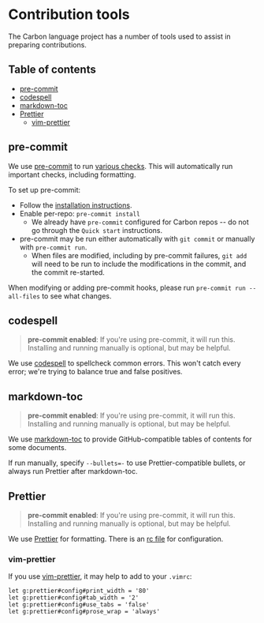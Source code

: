 # Contribution tools

<!--
Part of the Carbon Language project, under the Apache License v2.0 with LLVM
Exceptions. See /LICENSE for license information.
SPDX-License-Identifier: Apache-2.0 WITH LLVM-exception
-->

The Carbon language project has a number of tools used to assist in preparing
contributions.

## Table of contents

<!-- toc -->

- [pre-commit](#pre-commit)
- [codespell](#codespell)
- [markdown-toc](#markdown-toc)
- [Prettier](#prettier)
  - [vim-prettier](#vim-prettier)

<!-- tocstop -->

## pre-commit

We use [pre-commit](https://pre-commit.com) to run
[various checks](/.pre-commit-config.yaml). This will automatically run
important checks, including formatting.

To set up pre-commit:

- Follow the [installation instructions](https://pre-commit.com/#installation).
- Enable per-repo: `pre-commit install`
  - We already have `pre-commit` configured for Carbon repos -- do not go
    through the `Quick start` instructions.
- pre-commit may be run either automatically with `git commit` or manually with
  `pre-commit run`.
  - When files are modified, including by pre-commit failures, `git add` will
    need to be run to include the modifications in the commit, and the commit
    re-started.

When modifying or adding pre-commit hooks, please run
`pre-commit run --all-files` to see what changes.

## codespell

> **pre-commit enabled**: If you're using pre-commit, it will run this.
> Installing and running manually is optional, but may be helpful.

We use [codespell](https://github.com/codespell-project/codespell) to spellcheck
common errors. This won't catch every error; we're trying to balance true and
false positives.

## markdown-toc

> **pre-commit enabled**: If you're using pre-commit, it will run this.
> Installing and running manually is optional, but may be helpful.

We use [markdown-toc](https://github.com/jonschlinkert/markdown-toc) to provide
GitHub-compatible tables of contents for some documents.

If run manually, specify `--bullets=-` to use Prettier-compatible bullets, or
always run Prettier after markdown-toc.

## Prettier

> **pre-commit enabled**: If you're using pre-commit, it will run this.
> Installing and running manually is optional, but may be helpful.

We use [Prettier](https://prettier.io/) for formatting. There is an
[rc file](/.prettierrc) for configuration.

### vim-prettier

If you use [vim-prettier](https://github.com/prettier/vim-prettier), it may help
to add to your `.vimrc`:

```
let g:prettier#config#print_width = '80'
let g:prettier#config#tab_width = '2'
let g:prettier#config#use_tabs = 'false'
let g:prettier#config#prose_wrap = 'always'
```
